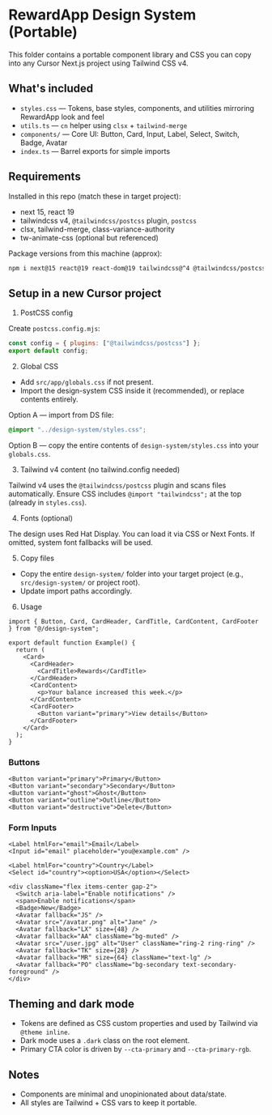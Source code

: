 # RewardApp Design System (Portable)

This folder contains a portable component library and CSS you can copy into any Cursor Next.js project using Tailwind CSS v4.

## What's included

- `styles.css` — Tokens, base styles, components, and utilities mirroring RewardApp look and feel
- `utils.ts` — `cn` helper using `clsx` + `tailwind-merge`
- `components/` — Core UI: Button, Card, Input, Label, Select, Switch, Badge, Avatar
- `index.ts` — Barrel exports for simple imports

## Requirements

Installed in this repo (match these in target project):

- next 15, react 19
- tailwindcss v4, `@tailwindcss/postcss` plugin, `postcss`
- clsx, tailwind-merge, class-variance-authority
- tw-animate-css (optional but referenced)

Package versions from this machine (approx):

```bash
npm i next@15 react@19 react-dom@19 tailwindcss@^4 @tailwindcss/postcss postcss autoprefixer clsx tailwind-merge class-variance-authority tw-animate-css
```

## Setup in a new Cursor project

1) PostCSS config

Create `postcss.config.mjs`:

```js
const config = { plugins: ["@tailwindcss/postcss"] };
export default config;
```

2) Global CSS

- Add `src/app/globals.css` if not present.
- Import the design-system CSS inside it (recommended), or replace contents entirely.

Option A — import from DS file:

```css
@import "../design-system/styles.css";
```

Option B — copy the entire contents of `design-system/styles.css` into your `globals.css`.

3) Tailwind v4 content (no tailwind.config needed)

Tailwind v4 uses the `@tailwindcss/postcss` plugin and scans files automatically. Ensure CSS includes `@import "tailwindcss";` at the top (already in `styles.css`).

4) Fonts (optional)

The design uses Red Hat Display. You can load it via CSS or Next Fonts. If omitted, system font fallbacks will be used.

5) Copy files

- Copy the entire `design-system/` folder into your target project (e.g., `src/design-system/` or project root).
- Update import paths accordingly.

6) Usage

```tsx
import { Button, Card, CardHeader, CardTitle, CardContent, CardFooter } from "@/design-system";

export default function Example() {
  return (
    <Card>
      <CardHeader>
        <CardTitle>Rewards</CardTitle>
      </CardHeader>
      <CardContent>
        <p>Your balance increased this week.</p>
      </CardContent>
      <CardFooter>
        <Button variant="primary">View details</Button>
      </CardFooter>
    </Card>
  );
}
```

### Buttons

```tsx
<Button variant="primary">Primary</Button>
<Button variant="secondary">Secondary</Button>
<Button variant="ghost">Ghost</Button>
<Button variant="outline">Outline</Button>
<Button variant="destructive">Delete</Button>
```

### Form Inputs

```tsx
<Label htmlFor="email">Email</Label>
<Input id="email" placeholder="you@example.com" />

<Label htmlFor="country">Country</Label>
<Select id="country"><option>USA</option></Select>

<div className="flex items-center gap-2">
  <Switch aria-label="Enable notifications" />
  <span>Enable notifications</span>
  <Badge>New</Badge>
  <Avatar fallback="JS" />
  <Avatar src="/avatar.png" alt="Jane" />
  <Avatar fallback="LX" size={48} />
  <Avatar fallback="AA" className="bg-muted" />
  <Avatar src="/user.jpg" alt="User" className="ring-2 ring-ring" />
  <Avatar fallback="TK" size={28} />
  <Avatar fallback="MR" size={64} className="text-lg" />
  <Avatar fallback="PO" className="bg-secondary text-secondary-foreground" />
</div>
```

## Theming and dark mode

- Tokens are defined as CSS custom properties and used by Tailwind via `@theme inline`.
- Dark mode uses a `.dark` class on the root element.
- Primary CTA color is driven by `--cta-primary` and `--cta-primary-rgb`.

## Notes

- Components are minimal and unopinionated about data/state.
- All styles are Tailwind + CSS vars to keep it portable.


